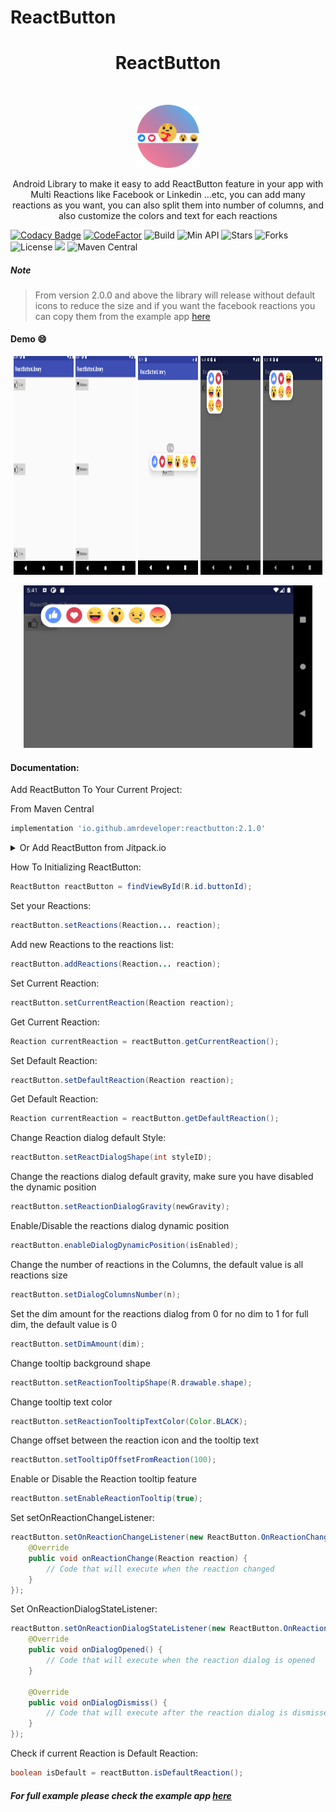 # ReactButton
<h1 align="center">ReactButton</h1></br>

<p align="center">
<img src="media/rb-logo.svg" width="20%" height="20%"/>
</p>

<p align="center">
Android Library to make it easy to add ReactButton feature in your app with Multi Reactions like Facebook or Linkedin ...etc,
you can add many reactions as you want, you can also split them into number of columns, and also customize the colors and text for each reactions
</p>

[![Codacy Badge](https://api.codacy.com/project/badge/Grade/3d0f3616d9f544849b2b3190412833ab)](https://app.codacy.com/gh/AmrDeveloper/ReactButton?utm_source=github.com&utm_medium=referral&utm_content=AmrDeveloper/ReactButton&utm_campaign=Badge_Grade_Settings)
[![CodeFactor](https://www.codefactor.io/repository/github/amrdeveloper/reactbutton/badge)](https://www.codefactor.io/repository/github/amrdeveloper/reactbutton)
![Build](https://github.com/amrdeveloper/reactbutton/actions/workflows/build.yml/badge.svg)
![Min API](https://img.shields.io/badge/Api-%2B15-red.svg)
![Stars](https://img.shields.io/github/stars/AmrDeveloper/ReactButton.svg)
![Forks](https://img.shields.io/github/forks/AmrDeveloper/ReactButton.svg)
![License](https://img.shields.io/github/license/AmrDeveloper/ReactButton.svg)
[![](https://jitpack.io/v/AmrDeveloper/ReactButton.svg)](https://jitpack.io/#AmrDeveloper/ReactButton)
![Maven Central](https://img.shields.io/maven-central/v/io.github.amrdeveloper/reactbutton?color=green)

##### Note
> From version 2.0.0 and above the library will release without default icons to reduce the size and if you want the facebook reactions you can copy them from the example app [here](https://github.com/AmrDeveloper/ReactButton/tree/master/app)

#### Demo :smile:

<p align="center">
<img src="/media/facebook_reacts_demo.gif" height="350px" width="19%"> <img src="/media/dc_reacts_demo.gif" height="350px" width="19%"> <img src="/media/facebook_reacts_portal.png" height="350px" width="19%"> <img src="/media/facebook_reacts_2c.png" height="350px" width="19%"> <img src="/media/facebook_reacts_3c.png" height="350px" width="19%">
</p>
  
<p align="center">
<img src="/media/facebook_reacts_landscape.png" height="260px">
</p>

#### Documentation:

Add ReactButton To Your Current Project:

From Maven Central
```gradle
implementation 'io.github.amrdeveloper:reactbutton:2.1.0'
```
<details>
  <summary>Or Add ReactButton from Jitpack.io</summary>
  
  Add it in your root build.gradle at the end of repositories
  
  ```gradle
  allprojects {
      repositories {
           maven { url 'https://jitpack.io' }
      }
  }
```
             
  Add the dependency      

  ```gradle
  implementation 'com.github.AmrDeveloper:ReactButton:2.1.0'
  ```
</details>

How To Initializing ReactButton:

```java
ReactButton reactButton = findViewById(R.id.buttonId);
```

Set your Reactions:

```java
reactButton.setReactions(Reaction... reaction);
```

Add new Reactions to the reactions list:

```java
reactButton.addReactions(Reaction... reaction);
```

Set Current Reaction:

```java
reactButton.setCurrentReaction(Reaction reaction);
```

Get Current Reaction:

```java
Reaction currentReaction = reactButton.getCurrentReaction();
```

Set Default Reaction:

```java
reactButton.setDefaultReaction(Reaction reaction);
```

Get Default Reaction:

```java
Reaction currentReaction = reactButton.getDefaultReaction();
```

Change Reaction dialog default Style:
```java
reactButton.setReactDialogShape(int styleID);
``` 

Change the reactions dialog default gravity, make sure you have disabled the dynamic position
```java
reactButton.setReactionDialogGravity(newGravity);
```

Enable/Disable the reactions dialog dynamic position
```java
reactButton.enableDialogDynamicPosition(isEnabled);
```

Change the number of reactions in the Columns, the default value is all reactions size
```java
reactButton.setDialogColumnsNumber(n);
```

Set the dim amount for the reactions dialog from 0 for no dim to 1 for full dim, the default value is 0
```java
reactButton.setDimAmount(dim);
```

Change tooltip background shape
```java
reactButton.setReactionTooltipShape(R.drawable.shape);
```

Change tooltip text color
```java
reactButton.setReactionTooltipTextColor(Color.BLACK);
```

Change offset between the reaction icon and the tooltip text
```java
reactButton.setTooltipOffsetFromReaction(100);
```

Enable or Disable the Reaction tooltip feature
```java
reactButton.setEnableReactionTooltip(true);
```

Set setOnReactionChangeListener:

```java
reactButton.setOnReactionChangeListener(new ReactButton.OnReactionChangeListener() {
    @Override
    public void onReactionChange(Reaction reaction) {
        // Code that will execute when the reaction changed
    }
});
 ```

Set OnReactionDialogStateListener:

```java
reactButton.setOnReactionDialogStateListener(new ReactButton.OnReactionDialogStateListener() {
    @Override
    public void onDialogOpened() {
        // Code that will execute when the reaction dialog is opened
    }

    @Override
    public void onDialogDismiss() {
        // Code that will execute after the reaction dialog is dismissed
    }
});
```

Check if current Reaction is Default Reaction:
```java
boolean isDefault = reactButton.isDefaultReaction();
``` 

##### For full example please check the example app [here](https://github.com/AmrDeveloper/ReactButton/tree/master/app)
